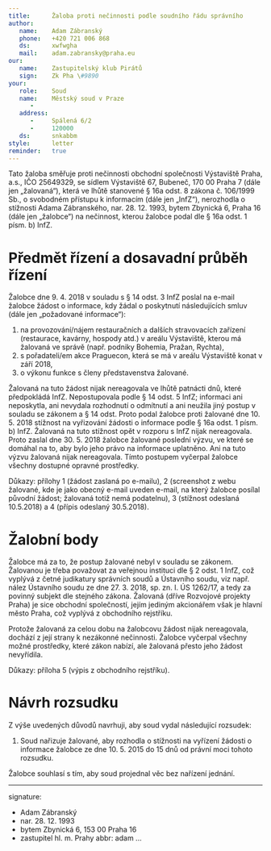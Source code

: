 ```yaml
---
title:      Žaloba proti nečinnosti podle soudního řádu správního
author:
   name:    Adam Zábranský
   phone:   +420 721 006 868
   ds:      xwfwgha
   mail:    adam.zabransky@praha.eu
our:
   name:    Zastupitelský klub Pirátů
   sign:    Zk Pha \#9890
your:
   role:    Soud
   name:    Městský soud v Praze
      -     
   address:
      -     Spálená 6/2
      -     120000
   ds:      snkabbm
style:      letter
reminder:   true
---
```



Tato žaloba směřuje proti nečinnosti obchodní společnosti Výstaviště Praha, a.s., IČO 25649329, se sídlem Výstaviště 67, Bubeneč, 170 00 Praha 7 (dále jen „žalovaná“), která ve lhůtě stanovené § 16a odst. 8 zákona č. 106/1999 Sb., o svobodném přístupu k informacím (dále jen „InfZ“), nerozhodla o stížnosti Adama Zábranského, nar. 28. 12. 1993, bytem Zbynická 6, Praha 16 (dále jen „žalobce“) na nečinnost, kterou žalobce podal dle § 16a odst. 1 písm. b) InfZ.

# Předmět řízení a dosavadní průběh řízení

Žalobce dne 9. 4. 2018 v souladu s § 14 odst. 3 InfZ poslal na e-mail žalobce žádost o informace, kdy žádal o poskytnutí následujících smluv (dále jen „požadované informace“):

1. na provozování/nájem restauračních a dalších stravovacích zařízení (restaurace, kavárny, hospody atd.) v areálu Výstaviště, kterou má žalovaná ve správě (např. podniky Bohemia, Pražan, Rychta),
2. s pořadateli/em akce Praguecon, která se má v areálu Výstaviště konat v září 2018,
3. o výkonu funkce s členy představenstva žalované.

Žalovaná na tuto žádost nijak nereagovala ve lhůtě patnácti dnů, které předpokládá InfZ. Nepostupovala podle § 14 odst. 5 InfZ; informaci ani neposkytla, ani nevydala rozhodnutí o odmítnutí a ani neužila jiný postup v souladu se zákonem a § 14 odst. Proto podal žalobce proti žalované dne 10. 5. 2018 stížnost na vyřizování žádosti o informace podle § 16a odst. 1 písm. b) InfZ. Žalovaná na tuto stížnost opět v rozporu s InfZ nijak nereagovala. Proto zaslal dne 30. 5. 2018 žalobce žalované poslední výzvu, ve které se domáhal na to, aby bylo jeho právo na informace uplatněno. Ani na tuto výzvu žalovaná nijak nereagovala. Tímto postupem vyčerpal žalobce všechny dostupné opravné prostředky.

Důkazy: přílohy 1 (žádost zaslaná po e-mailu), 2 (screenshot z webu žalované, kde je jako obecný e-mail uveden e-mail, na který žalobce posílal původní žádost; žalovaná totiž nemá podatelnu), 3 (stížnost odeslaná 10.5.2018) a 4 (přípis odeslaný 30.5.2018).

# Žalobní body

Žalobce má za to, že postup žalované nebyl v souladu se zákonem. Žalovanou je třeba považovat za veřejnou instituci dle § 2 odst. 1 InfZ, což vyplývá z četné judikatury správních soudů a Ústavního soudu, viz např. nález Ústavního soudu ze dne 27. 3. 2018, sp. zn. I. ÚS 1262/17, a tedy za povinný subjekt dle stejného zákona. Žalovaná (dříve Rozvojové projekty Praha) je sice obchodní společností, jejím jediným akcionářem však je hlavní město Praha, což vyplývá z obchodního rejstříku. 

Protože žalovaná za celou dobu na žalobcovu žádost nijak nereagovala, dochází z její strany k nezákonné nečinnosti. Žalobce vyčerpal všechny možné prostředky, které zákon nabízí, ale žalovaná přesto jeho žádost nevyřídila.

Důkazy: příloha 5 (výpis z obchodního rejstříku).

# Návrh rozsudku

Z výše uvedených důvodů navrhuji, aby soud vydal následující rozsudek:

1. Soud nařizuje žalované, aby rozhodla o stížnosti na vyřízení žádosti o informace žalobce ze dne 10. 5. 2015 do 15 dnů od právní moci tohoto rozsudku.

Žalobce souhlasí s tím, aby soud projednal věc bez nařízení jednání. 


---
signature: 
  - Adam Zábranský
  - nar. 28. 12. 1993
  - bytem Zbynická 6, 153 00 Praha 16
  - zastupitel hl. m. Prahy
abbr:       adam
...
